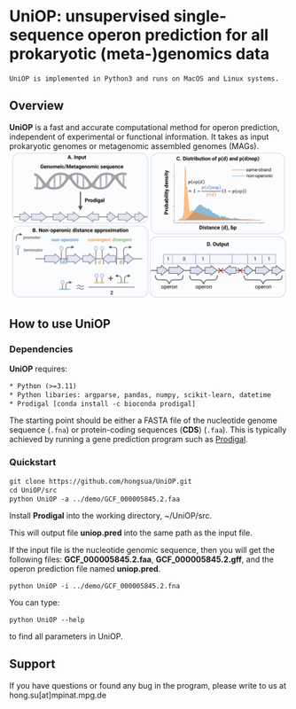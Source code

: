 # UniOP: unsupervised single-sequence operon prediction for all prokaryotic (meta-)genomics data
```
UniOP is implemented in Python3 and runs on MacOS and Linux systems.
```

## Overview
**UniOP** is a fast and accurate computational method for operon prediction, independent of experimental or functional information. It takes as input prokaryotic genomes or metagenomic assembled genomes (MAGs).
![](figures/flowchart_UniOP.png)

## How to use UniOP
### Dependencies
**UniOP** requires:
```
* Python (>=3.11)
* Python libaries: argparse, pandas, numpy, scikit-learn, datetime
* Prodigal [conda install -c bioconda prodigal]
```
The starting point should be either a FASTA file of the nucleotide genome sequence (`.fna`) or protein-coding sequences (**CDS**) (`.faa`). This is typically achieved by running a gene prediction program such as [Prodigal](https://github.com/hyattpd/Prodigal).

### Quickstart
```
git clone https://github.com/hongsua/UniOP.git
cd UniOP/src
python UniOP -a ../demo/GCF_000005845.2.faa
```
Install **Prodigal** into the working directory, ~/UniOP/src.

This will output file **uniop.pred** into the same path as the input file.

If the input file is the nucleotide genomic sequence, then you will get the following files: **GCF_000005845.2.faa**, **GCF_000005845.2.gff**, and the operon prediction file named **uniop.pred**.

```
python UniOP -i ../demo/GCF_000005845.2.fna
```
You can type:
```
python UniOP --help
```
to find all parameters in UniOP.


## Support
If you have questions or found any bug in the program, please write to us at
hong.su[at]mpinat.mpg.de
